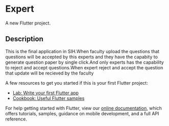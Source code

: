# Expert

A new Flutter project.

## Description

This is the final application in SIH.When faculty upload the questions that questions will be accepted by this experts and they have the capabity to generate question paper by single click.And only experts has the capability to reject and accept questions.When expert reject and accept the question that update will be recieved by the faculty

A few resources to get you started if this is your first Flutter project:

- [Lab: Write your first Flutter app](https://flutter.dev/docs/get-started/codelab)
- [Cookbook: Useful Flutter samples](https://flutter.dev/docs/cookbook)

For help getting started with Flutter, view our
[online documentation](https://flutter.dev/docs), which offers tutorials,
samples, guidance on mobile development, and a full API reference.
